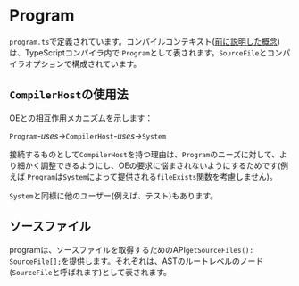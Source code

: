 # Program

`program.ts`で定義されています。コンパイルコンテキスト\([前に説明した概念](../project/compilation-context/)\)は、TypeScriptコンパイラ内で `Program`として表されます。`SourceFile`とコンパイラオプションで構成されています。

## `CompilerHost`の使用法

OEとの相互作用メカニズムを示します：

`Program`_-uses-&gt;_`CompilerHost`_-uses-&gt;_`System`

接続するものとして`CompilerHost`を持つ理由は、`Program`のニーズに対して、より細かく調整できるようにし、OEの要求に悩まされないようにするためです\(例えば `Program`は`System`によって提供される`fileExists`関数を考慮しません\)。

`System`と同様に他のユーザー\(例えば、テスト\)もあります。

## ソースファイル

programは、ソースファイルを取得するためのAPI`getSourceFiles(): SourceFile[];`を提供します。それぞれは、ASTのルートレベルのノード\(`SourceFile`と呼ばれます\)として表されます。

